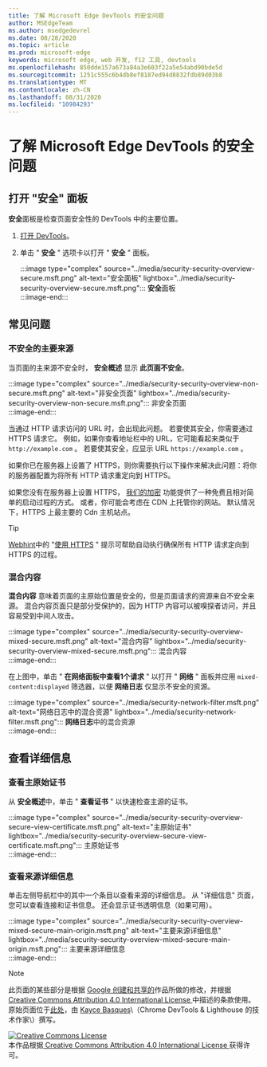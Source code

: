 ```yaml
---
title: 了解 Microsoft Edge DevTools 的安全问题
author: MSEdgeTeam
ms.author: msedgedevrel
ms.date: 08/28/2020
ms.topic: article
ms.prod: microsoft-edge
keywords: microsoft edge, web 开发, f12 工具, devtools
ms.openlocfilehash: 850dde157a673a84a3e603f22a5e54abd90bde5d
ms.sourcegitcommit: 1251c555c6b4db8ef8187ed94d8832fdb89d03b8
ms.translationtype: MT
ms.contentlocale: zh-CN
ms.lasthandoff: 08/31/2020
ms.locfileid: "10984293"
---
```

<!-- Copyright Kayce Basques 

   Licensed under the Apache License, Version 2.0 (the "License");
   you may not use this file except in compliance with the License.
   You may obtain a copy of the License at

       https://www.apache.org/licenses/LICENSE-2.0

   Unless required by applicable law or agreed to in writing, software
   distributed under the License is distributed on an "AS IS" BASIS,
   WITHOUT WARRANTIES OR CONDITIONS OF ANY KIND, either express or implied.
   See the License for the specific language governing permissions and
   limitations under the License.  -->  





# 了解 Microsoft Edge DevTools 的安全问题   

  

<!--Use the **Security** Panel in [Microsoft Edge DevTools][MicrosoftEdgeDevTools] to make sure HTTPS is properly implemented on a page.  See **Why HTTPS Matters** to learn why every website should be protected with HTTPS, even sites that do not handle sensitive user data.  -->  

<!--todo: add section when why-https is available -->  

## 打开 "安全" 面板   

**安全**面板是检查页面安全性的 DevTools 中的主要位置。  

1.  [打开 DevTools][DevToolsOpen]。  
1.  单击 " **安全** " 选项卡以打开 " **安全** " 面板。  
    
    :::image type="complex" source="../media/security-security-overview-secure.msft.png" alt-text="安全面板" lightbox="../media/security-security-overview-secure.msft.png":::
       **安全**面板  
    :::image-end:::  
    
## 常见问题   

### 不安全的主要来源   

当页面的主来源不安全时， **安全概述** 显示 **此页面不安全**。  

:::image type="complex" source="../media/security-security-overview-non-secure.msft.png" alt-text="非安全页面" lightbox="../media/security-security-overview-non-secure.msft.png":::
   非安全页面  
:::image-end:::  

当通过 HTTP 请求访问的 URL 时，会出现此问题。  若要使其安全，你需要通过 HTTPS 请求它。  例如，如果你查看地址栏中的 URL，它可能看起来类似于 `http://example.com` 。  若要使其安全，应显示 URL `https://example.com` 。  

如果你已在服务器上设置了 HTTPS，则你需要执行以下操作来解决此问题：将你的服务器配置为将所有 HTTP 请求重定向到 HTTPS。  

如果您没有在服务器上设置 HTTPS， [我们的加密][LetsEncrypt] 功能提供了一种免费且相对简单的启动过程的方式。  或者，你可能会考虑在 CDN 上托管你的网站。  默认情况下，HTTPS 上最主要的 Cdn 主机站点。  

> [!TIP]
> [Webhint][Webhint]中的 "[使用 HTTPS][WebhintUseHttps] " 提示可帮助自动执行确保所有 HTTP 请求定向到 HTTPS 的过程。  

### 混合内容   

**混合内容** 意味着页面的主原始位置是安全的，但是页面请求的资源来自不安全来源。  混合内容页面只是部分受保护的，因为 HTTP 内容可以被嗅探者访问，并且容易受到中间人攻击。  

:::image type="complex" source="../media/security-security-overview-mixed-secure.msft.png" alt-text="混合内容" lightbox="../media/security-security-overview-mixed-secure.msft.png":::
   混合内容  
:::image-end:::  

在上图中，单击 " **在网络面板中查看1个请求** " 以打开 " **网络** " 面板并应用 `mixed-content:displayed` 筛选器，以便 **网络日志** 仅显示不安全的资源。  

:::image type="complex" source="../media/security-network-filter.msft.png" alt-text="网络日志中的混合资源" lightbox="../media/security-network-filter.msft.png":::
   **网络日志**中的混合资源  
:::image-end:::  

## 查看详细信息   

### 查看主原始证书   

从 **安全概述**中，单击 " **查看证书** " 以快速检查主源的证书。  

:::image type="complex" source="../media/security-security-overview-secure-view-certificate.msft.png" alt-text="主原始证书" lightbox="../media/security-security-overview-secure-view-certificate.msft.png":::
   主原始证书  
:::image-end:::  

### 查看来源详细信息   

单击左侧导航栏中的其中一个条目以查看来源的详细信息。  从 "详细信息" 页面，您可以查看连接和证书信息。  还会显示证书透明信息（如果可用）。  

:::image type="complex" source="../media/security-security-overview-mixed-secure-main-origin.msft.png" alt-text="主要来源详细信息" lightbox="../media/security-security-overview-mixed-secure-main-origin.msft.png":::
   主要来源详细信息  
:::image-end:::  

<!--  
 


-->  

<!-- links -->  

[MicrosoftEdgeDevTools]: ../../devtools-guide-chromium.md "Microsoft Edge (Chromium) 开发工具 |Microsoft 文档"  
[DevToolsOpen]: ../open.md "打开 Microsoft Edge DevTools |Microsoft 文档"  


[LetsEncrypt]: https://letsencrypt.org "我们的加密-免费的 SSL/TLS 证书"  

[Webhint]: https://webhint.io "webhint"  
[WebhintUseHttps]: https://webhint.io/docs/user-guide/hints/hint-https-only "使用 HTTPS |webhint 文档"  

<!--[mixed]: /web/fundamentals/security/prevent-mixed-content/what-is-mixed-content ""  -->

> [!NOTE]
> 此页面的某些部分是根据 [Google 创建和共享的][GoogleSitePolicies]作品所做的修改，并根据[ Creative Commons Attribution 4.0 International License ][CCA4IL]中描述的条款使用。  
> 原始页面位于[此处](https://developers.google.com/web/tools/chrome-devtools/security/index)，由 [Kayce Basques][KayceBasques]\（Chrome DevTools \& Lighthouse 的技术作家\）撰写。  

[![Creative Commons License][CCby4Image]][CCA4IL]  
本作品根据[ Creative Commons Attribution 4.0 International License ][CCA4IL]获得许可。  

[CCA4IL]: https://creativecommons.org/licenses/by/4.0  
[CCby4Image]: https://i.creativecommons.org/l/by/4.0/88x31.png  
[GoogleSitePolicies]: https://developers.google.com/terms/site-policies  
[KayceBasques]: https://developers.google.com/web/resources/contributors/kaycebasques  
